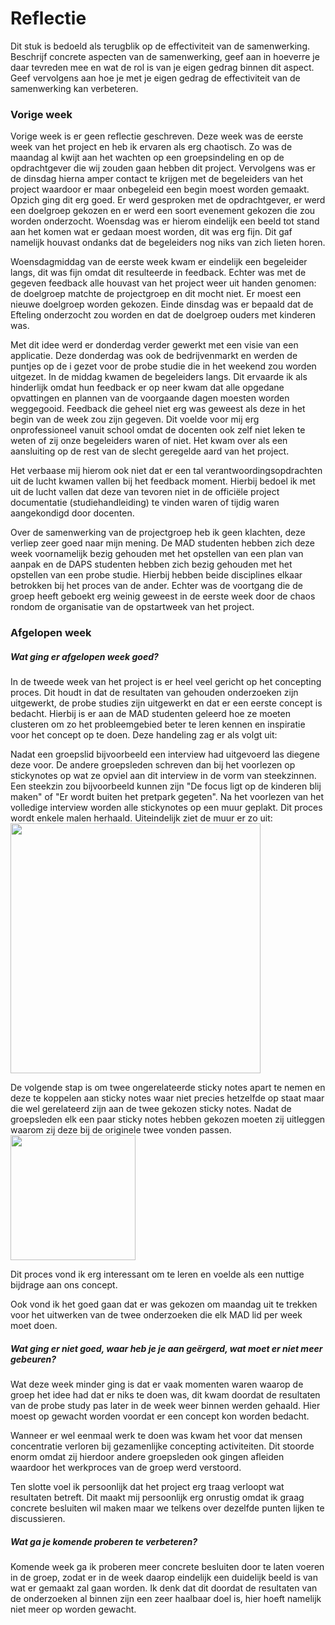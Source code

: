Reflectie
==========

Dit stuk is bedoeld als terugblik op de effectiviteit van de samenwerking.
Beschrijf concrete aspecten van de samenwerking, geef aan in hoeverre je daar tevreden mee en wat de rol is
 van je eigen gedrag binnen dit aspect. Geef vervolgens aan hoe je met je eigen gedrag de effectiviteit van 
 de samenwerking kan verbeteren.
 

### Vorige week
Vorige week is er geen reflectie geschreven. Deze week was de eerste week van het project en heb ik ervaren als erg chaotisch. Zo was de maandag al kwijt aan het wachten op een groepsindeling en op de opdrachtgever die wij zouden gaan hebben dit project. Vervolgens was er de dinsdag hierna amper contact te krijgen met de begeleiders van het project waardoor er maar onbegeleid een begin moest worden gemaakt. Opzich ging dit erg goed. Er werd gesproken met de opdrachtgever, er werd een doelgroep gekozen en er werd een soort evenement gekozen die zou worden onderzocht. Woensdag was er hierom eindelijk een beeld tot stand aan het komen wat er gedaan moest worden, dit was erg fijn. Dit gaf namelijk houvast ondanks dat de begeleiders nog niks van zich lieten horen.

Woensdagmiddag van de eerste week kwam er eindelijk een begeleider langs, dit was fijn omdat dit resulteerde in feedback. Echter was met de gegeven feedback alle houvast van het project weer uit handen genomen: de doelgroep matchte de projectgroep en dit mocht niet. Er moest een nieuwe doelgroep worden gekozen. Einde dinsdag was er bepaald dat de Efteling onderzocht zou worden en dat de doelgroep ouders met kinderen was.

Met dit idee werd er donderdag verder gewerkt met een visie van een applicatie. Deze donderdag was ook de bedrijvenmarkt en werden de puntjes op de i gezet voor de probe studie die in het weekend zou worden uitgezet. In de middag kwamen de begeleiders langs. Dit ervaarde ik als hinderlijk omdat hun feedback er op neer kwam dat alle opgedane opvattingen en plannen van de voorgaande dagen moesten worden weggegooid. Feedback die geheel niet erg was geweest als deze in het begin van de week zou zijn gegeven. Dit voelde voor mij erg onprofessioneel vanuit school omdat de docenten ook zelf niet leken te weten of zij onze begeleiders waren of niet. Het kwam over als een aansluiting op de rest van de slecht geregelde aard van het project.

Het verbaase mij hierom ook niet dat er een tal verantwoordingsopdrachten uit de lucht kwamen vallen bij het feedback moment. Hierbij bedoel ik met uit de lucht vallen dat deze van tevoren niet in de officiële project documentatie (studiehandleiding) te vinden waren of tijdig waren aangekondigd door docenten. 

Over de samenwerking van de projectgroep heb ik geen klachten, deze verliep zeer goed naar mijn mening. De MAD studenten hebben zich deze week voornamelijk bezig gehouden met het opstellen van een plan van aanpak en de DAPS studenten hebben zich bezig gehouden met het opstellen van een probe studie. Hierbij hebben beide disciplines elkaar betrokken bij het proces van de ander. Echter was de voortgang die de groep heeft geboekt erg weinig geweest in de eerste week door de chaos rondom de organisatie van de opstartweek van het project.

### Afgelopen week

#####  Wat ging er afgelopen week goed?
In de tweede week van het project is er heel veel gericht op het concepting proces. Dit houdt in dat de resultaten van gehouden onderzoeken zijn uitgewerkt, de probe studies zijn uitgewerkt en dat er een eerste concept is bedacht. Hierbij is er aan de MAD studenten geleerd hoe ze moeten clusteren om zo het probleemgebied beter te leren kennen en inspiratie voor het concept op te doen. 
Deze handeling zag er als volgt uit:

Nadat een groepslid bijvoorbeeld een interview had uitgevoerd las diegene deze voor. De andere groepsleden schreven dan bij het voorlezen op stickynotes op wat ze opviel aan dit interview in de vorm van steekzinnen. Een steekzin zou bijvoorbeeld kunnen zijn "De focus ligt op de kinderen blij maken" of "Er wordt buiten het pretpark gegeten". Na het voorlezen van het volledige interview worden alle stickynotes op een muur geplakt. Dit proces wordt enkele malen herhaald. Uiteindelijk ziet de muur er zo uit:
<br><img src="https://i.imgur.com/UorSO9y.jpg" width="400" height="400"><br>

De volgende stap is om twee ongerelateerde sticky notes apart te nemen en deze te koppelen aan sticky notes waar niet precies hetzelfde op staat maar die wel gerelateerd zijn aan de twee gekozen sticky notes. Nadat de groepsleden elk een paar sticky notes hebben gekozen moeten zij uitleggen waarom zij deze bij de originele twee vonden passen. 
<br><img src="https://i.imgur.com/008Txlo.jpg" width="200" height="200"><br>

Dit proces vond ik erg interessant om te leren en voelde als een nuttige bijdrage aan ons concept. 

Ook vond ik het goed gaan dat er was gekozen om maandag uit te trekken voor het uitwerken van de twee onderzoeken die elk MAD lid per week moet doen.

#####  Wat ging er niet goed, waar heb je je aan geërgerd, wat moet er niet meer gebeuren?
Wat deze week minder ging is dat er vaak momenten waren waarop de groep het idee had dat er niks te doen was, dit kwam doordat de resultaten van de probe study pas later in de week weer binnen werden gehaald. Hier moest op gewacht worden voordat er een concept kon worden bedacht. 

Wanneer er wel eenmaal werk te doen was kwam het voor dat mensen concentratie verloren bij gezamenlijke concepting activiteiten. Dit stoorde enorm omdat zij hierdoor andere groepsleden ook gingen afleiden waardoor het werkproces van de groep werd verstoord.

Ten slotte voel ik persoonlijk dat het project erg traag verloopt wat resultaten betreft. Dit maakt mij persoonlijk erg onrustig omdat ik graag concrete besluiten wil maken maar we telkens over dezelfde punten lijken te discussieren. 
 
##### Wat ga je komende proberen te verbeteren?
Komende week ga ik proberen meer concrete besluiten door te laten voeren in de groep, zodat er in de week daarop eindelijk een duidelijk beeld is van wat er gemaakt zal gaan worden. Ik denk dat dit doordat de resultaten van de onderzoeken al binnen zijn een zeer haalbaar doel is, hier hoeft namelijk niet meer op worden gewacht. 
